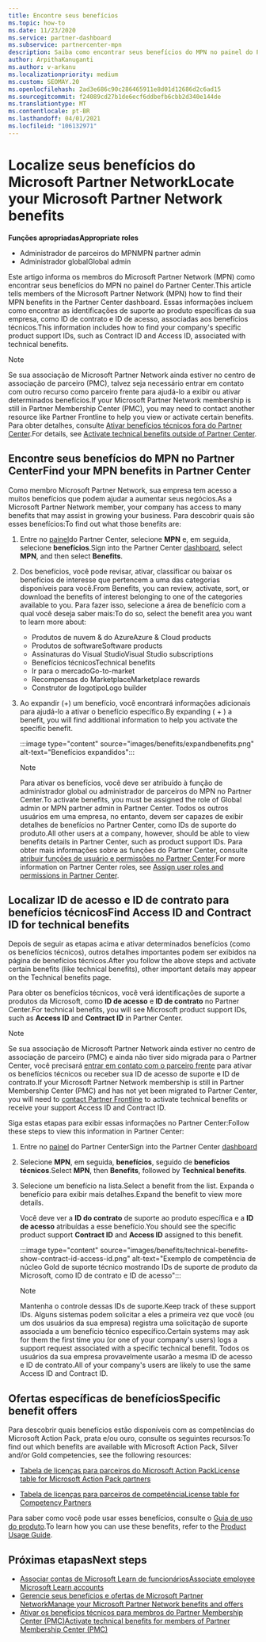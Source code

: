 ```yaml
---
title: Encontre seus benefícios
ms.topic: how-to
ms.date: 11/23/2020
ms.service: partner-dashboard
ms.subservice: partnercenter-mpn
description: Saiba como encontrar seus benefícios do MPN no painel do Partner Center. Inclui informações sobre como encontrar sua ID de acesso e sua ID de contrato para benefícios técnicos.
author: ArpithaKanuganti
ms.author: v-arkanu
ms.localizationpriority: medium
ms.custom: SEOMAY.20
ms.openlocfilehash: 2ad3e686c90c286465911e8d01d12686d2c6ad15
ms.sourcegitcommit: f24089cd27b1de6ecf6ddbefb6cbb2d340e144de
ms.translationtype: MT
ms.contentlocale: pt-BR
ms.lasthandoff: 04/01/2021
ms.locfileid: "106132971"
---
```

# <a name="locate-your-microsoft-partner-network-benefits"></a><span data-ttu-id="df469-104">Localize seus benefícios do Microsoft Partner Network</span><span class="sxs-lookup"><span data-stu-id="df469-104">Locate your Microsoft Partner Network benefits</span></span> 

<span data-ttu-id="df469-105">**Funções apropriadas**</span><span class="sxs-lookup"><span data-stu-id="df469-105">**Appropriate roles**</span></span>

- <span data-ttu-id="df469-106">Administrador de parceiros do MPN</span><span class="sxs-lookup"><span data-stu-id="df469-106">MPN partner admin</span></span>
- <span data-ttu-id="df469-107">Administrador global</span><span class="sxs-lookup"><span data-stu-id="df469-107">Global admin</span></span>

<span data-ttu-id="df469-108">Este artigo informa os membros do Microsoft Partner Network (MPN) como encontrar seus benefícios do MPN no painel do Partner Center.</span><span class="sxs-lookup"><span data-stu-id="df469-108">This article tells members of the Microsoft Partner Network (MPN) how to find their MPN benefits in the Partner Center dashboard.</span></span> <span data-ttu-id="df469-109">Essas informações incluem como encontrar as identificações de suporte ao produto específicas da sua empresa, como ID de contrato e ID de acesso, associadas aos benefícios técnicos.</span><span class="sxs-lookup"><span data-stu-id="df469-109">This information includes how to find your company's specific product support IDs, such as Contract ID and Access ID, associated with technical benefits.</span></span>

>[!NOTE]
> <span data-ttu-id="df469-110">Se sua associação de Microsoft Partner Network ainda estiver no centro de associação de parceiro (PMC), talvez seja necessário entrar em contato com outro recurso como parceiro frente para ajudá-lo a exibir ou ativar determinados benefícios.</span><span class="sxs-lookup"><span data-stu-id="df469-110">If your Microsoft Partner Network membership is still in Partner Membership Center (PMC), you may need to contact another resource like Partner Frontline to help you view or activate certain benefits.</span></span> <span data-ttu-id="df469-111">Para obter detalhes, consulte [Ativar benefícios técnicos fora do Partner Center](partner-membership-center-tech-benefits-activate.md).</span><span class="sxs-lookup"><span data-stu-id="df469-111">For details, see [Activate technical benefits outside of Partner Center](partner-membership-center-tech-benefits-activate.md).</span></span>

## <a name="find-your-mpn-benefits-in-partner-center"></a><span data-ttu-id="df469-112">Encontre seus benefícios do MPN no Partner Center</span><span class="sxs-lookup"><span data-stu-id="df469-112">Find your MPN benefits in Partner Center</span></span>

<span data-ttu-id="df469-113">Como membro Microsoft Partner Network, sua empresa tem acesso a muitos benefícios que podem ajudar a aumentar seus negócios.</span><span class="sxs-lookup"><span data-stu-id="df469-113">As a Microsoft Partner Network member, your company has access to many benefits that may assist in growing your business.</span></span> <span data-ttu-id="df469-114">Para descobrir quais são esses benefícios:</span><span class="sxs-lookup"><span data-stu-id="df469-114">To find out what those benefits are:</span></span>

1. <span data-ttu-id="df469-115">Entre no [painel](https://partner.microsoft.com/dashboard/home)do Partner Center, selecione **MPN** e, em seguida, selecione **benefícios**.</span><span class="sxs-lookup"><span data-stu-id="df469-115">Sign into the Partner Center [dashboard](https://partner.microsoft.com/dashboard/home), select **MPN**, and then select **Benefits**.</span></span>

2. <span data-ttu-id="df469-116">Dos benefícios, você pode revisar, ativar, classificar ou baixar os benefícios de interesse que pertencem a uma das categorias disponíveis para você.</span><span class="sxs-lookup"><span data-stu-id="df469-116">From Benefits, you can review, activate, sort, or download the benefits of interest belonging to one of the categories available to you.</span></span> <span data-ttu-id="df469-117">Para fazer isso, selecione a área de benefício com a qual você deseja saber mais:</span><span class="sxs-lookup"><span data-stu-id="df469-117">To do so, select the benefit area you want to learn more about:</span></span>

   - <span data-ttu-id="df469-118">Produtos de nuvem & do Azure</span><span class="sxs-lookup"><span data-stu-id="df469-118">Azure & Cloud products</span></span>
   - <span data-ttu-id="df469-119">Produtos de software</span><span class="sxs-lookup"><span data-stu-id="df469-119">Software products</span></span>
   - <span data-ttu-id="df469-120">Assinaturas do Visual Studio</span><span class="sxs-lookup"><span data-stu-id="df469-120">Visual Studio subscriptions</span></span>
   - <span data-ttu-id="df469-121">Benefícios técnicos</span><span class="sxs-lookup"><span data-stu-id="df469-121">Technical benefits</span></span>
   - <span data-ttu-id="df469-122">Ir para o mercado</span><span class="sxs-lookup"><span data-stu-id="df469-122">Go-to-market</span></span>
   - <span data-ttu-id="df469-123">Recompensas do Marketplace</span><span class="sxs-lookup"><span data-stu-id="df469-123">Marketplace rewards</span></span>
   - <span data-ttu-id="df469-124">Construtor de logotipo</span><span class="sxs-lookup"><span data-stu-id="df469-124">Logo builder</span></span>

3. <span data-ttu-id="df469-125">Ao expandir (+) um benefício, você encontrará informações adicionais para ajudá-lo a ativar o benefício específico.</span><span class="sxs-lookup"><span data-stu-id="df469-125">By expanding ( + ) a benefit, you will find additional information to help you activate the specific benefit.</span></span>

   :::image type="content" source="images/benefits/expandbenefits.png" alt-text="Benefícios expandidos":::

   > [!NOTE]
   > <span data-ttu-id="df469-127">Para ativar os benefícios, você deve ser atribuído à função de administrador global ou administrador de parceiros do MPN no Partner Center.</span><span class="sxs-lookup"><span data-stu-id="df469-127">To activate benefits, you must be assigned the role of Global admin or MPN partner admin in Partner Center.</span></span> <span data-ttu-id="df469-128">Todos os outros usuários em uma empresa, no entanto, devem ser capazes de exibir detalhes de benefícios no Partner Center, como IDs de suporte do produto.</span><span class="sxs-lookup"><span data-stu-id="df469-128">All other users at a company, however, should be able to view benefits details in Partner Center, such as product support IDs.</span></span> <span data-ttu-id="df469-129">Para obter mais informações sobre as funções do Partner Center, consulte [atribuir funções de usuário e permissões no Partner Center](permissions-overview.md).</span><span class="sxs-lookup"><span data-stu-id="df469-129">For more information on Partner Center roles, see [Assign user roles and permissions in Partner Center](permissions-overview.md).</span></span>

## <a name="find-access-id-and-contract-id-for-technical-benefits"></a><span data-ttu-id="df469-130">Localizar ID de acesso e ID de contrato para benefícios técnicos</span><span class="sxs-lookup"><span data-stu-id="df469-130">Find Access ID and Contract ID for technical benefits</span></span>

<span data-ttu-id="df469-131">Depois de seguir as etapas acima e ativar determinados benefícios (como os benefícios técnicos), outros detalhes importantes podem ser exibidos na página de benefícios técnicos.</span><span class="sxs-lookup"><span data-stu-id="df469-131">After you follow the above steps and activate certain benefits (like technical benefits), other important details may appear on the Technical benefits page.</span></span>

<span data-ttu-id="df469-132">Para obter os benefícios técnicos, você verá identificações de suporte a produtos da Microsoft, como **ID de acesso** e **ID de contrato** no Partner Center.</span><span class="sxs-lookup"><span data-stu-id="df469-132">For technical benefits, you will see Microsoft product support IDs, such as **Access ID** and **Contract ID** in Partner Center.</span></span>

>[!NOTE]
> <span data-ttu-id="df469-133">Se sua associação de Microsoft Partner Network ainda estiver no centro de associação de parceiro (PMC) e ainda não tiver sido migrada para o Partner Center, você precisará [entrar em contato com o parceiro frente](partner-membership-center-tech-benefits-activate.md) para ativar os benefícios técnicos ou receber sua ID de acesso de suporte e ID de contrato.</span><span class="sxs-lookup"><span data-stu-id="df469-133">If your Microsoft Partner Network membership is still in Partner Membership Center (PMC) and has not yet been migrated to Partner Center, you will need to [contact Partner Frontline](partner-membership-center-tech-benefits-activate.md) to activate technical benefits or receive your support Access ID and Contract ID.</span></span>

 <span data-ttu-id="df469-134">Siga estas etapas para exibir essas informações no Partner Center:</span><span class="sxs-lookup"><span data-stu-id="df469-134">Follow these steps to view this information in Partner Center:</span></span>

1. <span data-ttu-id="df469-135">Entre no [painel](https://partner.microsoft.com/dashboard/home) do Partner Center</span><span class="sxs-lookup"><span data-stu-id="df469-135">Sign into the Partner Center [dashboard](https://partner.microsoft.com/dashboard/home)</span></span>

2. <span data-ttu-id="df469-136">Selecione **MPN**, em seguida, **benefícios**, seguido de **benefícios técnicos**.</span><span class="sxs-lookup"><span data-stu-id="df469-136">Select **MPN**, then **Benefits**, followed by **Technical benefits**.</span></span>

3. <span data-ttu-id="df469-137">Selecione um benefício na lista.</span><span class="sxs-lookup"><span data-stu-id="df469-137">Select a benefit from the list.</span></span> <span data-ttu-id="df469-138">Expanda o benefício para exibir mais detalhes.</span><span class="sxs-lookup"><span data-stu-id="df469-138">Expand the benefit to view more details.</span></span> 

   <span data-ttu-id="df469-139">Você deve ver a **ID do contrato** de suporte ao produto específica e a **ID de acesso** atribuídas a esse benefício.</span><span class="sxs-lookup"><span data-stu-id="df469-139">You should see the specific product support **Contract ID** and **Access ID** assigned to this benefit.</span></span>  

   :::image type="content" source="images/benefits/technical-benefits-show-contract-id-access-id.png" alt-text="Exemplo de competência de núcleo Gold de suporte técnico mostrando IDs de suporte de produto da Microsoft, como ID de contrato e ID de acesso":::

   > [!NOTE]
   > <span data-ttu-id="df469-141">Mantenha o controle dessas IDs de suporte.</span><span class="sxs-lookup"><span data-stu-id="df469-141">Keep track of these support IDs.</span></span> <span data-ttu-id="df469-142">Alguns sistemas podem solicitar a eles a primeira vez que você (ou um dos usuários da sua empresa) registra uma solicitação de suporte associada a um benefício técnico específico.</span><span class="sxs-lookup"><span data-stu-id="df469-142">Certain systems may ask for them the first time you (or one of your company's users) logs a support request associated with a specific technical benefit.</span></span> <span data-ttu-id="df469-143">Todos os usuários da sua empresa provavelmente usarão a mesma ID de acesso e ID de contrato.</span><span class="sxs-lookup"><span data-stu-id="df469-143">All of your company's users are likely to use the same Access ID and Contract ID.</span></span>

## <a name="specific-benefit-offers"></a><span data-ttu-id="df469-144">Ofertas específicas de benefícios</span><span class="sxs-lookup"><span data-stu-id="df469-144">Specific benefit offers</span></span>

<span data-ttu-id="df469-145">Para descobrir quais benefícios estão disponíveis com as competências do Microsoft Action Pack, prata e/ou ouro, consulte os seguintes recursos:</span><span class="sxs-lookup"><span data-stu-id="df469-145">To find out which benefits are available with Microsoft Action Pack, Silver and/or Gold competencies, see the following resources:</span></span>

- [<span data-ttu-id="df469-146">Tabela de licenças para parceiros do Microsoft Action Pack</span><span class="sxs-lookup"><span data-stu-id="df469-146">License table for Microsoft Action Pack partners</span></span>](https://assetsprod.microsoft.com/en-us/microsoft-action-pack-license-table.pdf)

- [<span data-ttu-id="df469-147">Tabela de licenças para parceiros de competência</span><span class="sxs-lookup"><span data-stu-id="df469-147">License table for Competency Partners</span></span>](https://assetsprod.microsoft.com/mpn-maps-software-iur-competency-license-table.docx)

<span data-ttu-id="df469-148">Para saber como você pode usar esses benefícios, consulte o [Guia de uso do produto](https://assets.microsoft.com/MPN-MAPS-Product-Usage-Guide.pdf).</span><span class="sxs-lookup"><span data-stu-id="df469-148">To learn how you can use these benefits,  refer to the [Product Usage Guide](https://assets.microsoft.com/MPN-MAPS-Product-Usage-Guide.pdf).</span></span>

## <a name="next-steps"></a><span data-ttu-id="df469-149">Próximas etapas</span><span class="sxs-lookup"><span data-stu-id="df469-149">Next steps</span></span>

- [<span data-ttu-id="df469-150">Associar contas de Microsoft Learn de funcionários</span><span class="sxs-lookup"><span data-stu-id="df469-150">Associate employee Microsoft Learn accounts</span></span>](ms-learn-associate.md)
- [<span data-ttu-id="df469-151">Gerencie seus benefícios e ofertas de Microsoft Partner Network</span><span class="sxs-lookup"><span data-stu-id="df469-151">Manage your Microsoft Partner Network benefits and offers</span></span>](manage-your-partner-network-benefits.md)
- [<span data-ttu-id="df469-152">Ativar os benefícios técnicos para membros do Partner Membership Center (PMC)</span><span class="sxs-lookup"><span data-stu-id="df469-152">Activate technical benefits for members of Partner Membership Center (PMC)</span></span>](partner-membership-center-tech-benefits-activate.md)